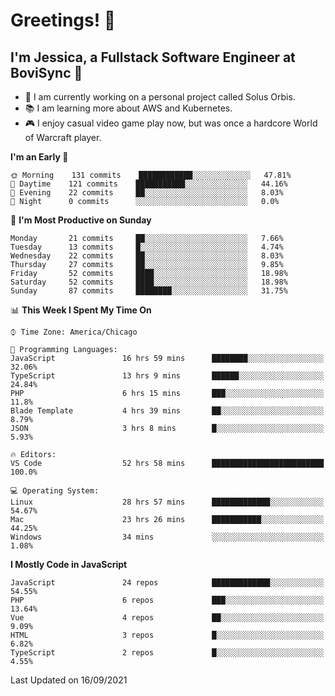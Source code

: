 # Greetings! 🧠

## I'm Jessica, a Fullstack Software Engineer at BoviSync 🐄

- 🌟 I am currently working on a personal project called Solus Orbis.
- 📚 I am learning more about AWS and Kubernetes.
- 🎮 I enjoy casual video game play now, but was once a hardcore World of Warcraft player.

<!--START_SECTION:waka-->
**I'm an Early 🐤** 

```text
🌞 Morning    131 commits    ████████████░░░░░░░░░░░░░   47.81% 
🌆 Daytime    121 commits    ███████████░░░░░░░░░░░░░░   44.16% 
🌃 Evening    22 commits     ██░░░░░░░░░░░░░░░░░░░░░░░   8.03% 
🌙 Night      0 commits      ░░░░░░░░░░░░░░░░░░░░░░░░░   0.0%

```
📅 **I'm Most Productive on Sunday** 

```text
Monday       21 commits     ██░░░░░░░░░░░░░░░░░░░░░░░   7.66% 
Tuesday      13 commits     █░░░░░░░░░░░░░░░░░░░░░░░░   4.74% 
Wednesday    22 commits     ██░░░░░░░░░░░░░░░░░░░░░░░   8.03% 
Thursday     27 commits     ██░░░░░░░░░░░░░░░░░░░░░░░   9.85% 
Friday       52 commits     ████░░░░░░░░░░░░░░░░░░░░░   18.98% 
Saturday     52 commits     ████░░░░░░░░░░░░░░░░░░░░░   18.98% 
Sunday       87 commits     ████████░░░░░░░░░░░░░░░░░   31.75%

```


📊 **This Week I Spent My Time On** 

```text
⌚︎ Time Zone: America/Chicago

💬 Programming Languages: 
JavaScript               16 hrs 59 mins      ████████░░░░░░░░░░░░░░░░░   32.06% 
TypeScript               13 hrs 9 mins       ██████░░░░░░░░░░░░░░░░░░░   24.84% 
PHP                      6 hrs 15 mins       ███░░░░░░░░░░░░░░░░░░░░░░   11.8% 
Blade Template           4 hrs 39 mins       ██░░░░░░░░░░░░░░░░░░░░░░░   8.79% 
JSON                     3 hrs 8 mins        █░░░░░░░░░░░░░░░░░░░░░░░░   5.93%

🔥 Editors: 
VS Code                  52 hrs 58 mins      █████████████████████████   100.0%

💻 Operating System: 
Linux                    28 hrs 57 mins      █████████████░░░░░░░░░░░░   54.67% 
Mac                      23 hrs 26 mins      ███████████░░░░░░░░░░░░░░   44.25% 
Windows                  34 mins             ░░░░░░░░░░░░░░░░░░░░░░░░░   1.08%

```

**I Mostly Code in JavaScript** 

```text
JavaScript               24 repos            █████████████░░░░░░░░░░░░   54.55% 
PHP                      6 repos             ███░░░░░░░░░░░░░░░░░░░░░░   13.64% 
Vue                      4 repos             ██░░░░░░░░░░░░░░░░░░░░░░░   9.09% 
HTML                     3 repos             █░░░░░░░░░░░░░░░░░░░░░░░░   6.82% 
TypeScript               2 repos             █░░░░░░░░░░░░░░░░░░░░░░░░   4.55%

```



 Last Updated on 16/09/2021
<!--END_SECTION:waka-->

<!--
**jessikuh/jessikuh** is a ✨ _special_ ✨ repository because its `README.md` (this file) appears on your GitHub profile.

Here are some ideas to get you started:

- 🔭 I’m currently working on ...
- 🌱 I’m currently learning ...
- 👯 I’m looking to collaborate on ...
- 🤔 I’m looking for help with ...
- 💬 Ask me about ...
- 📫 How to reach me: ...
- 😄 Pronouns: ...
- ⚡ Fun fact: ...
-->
